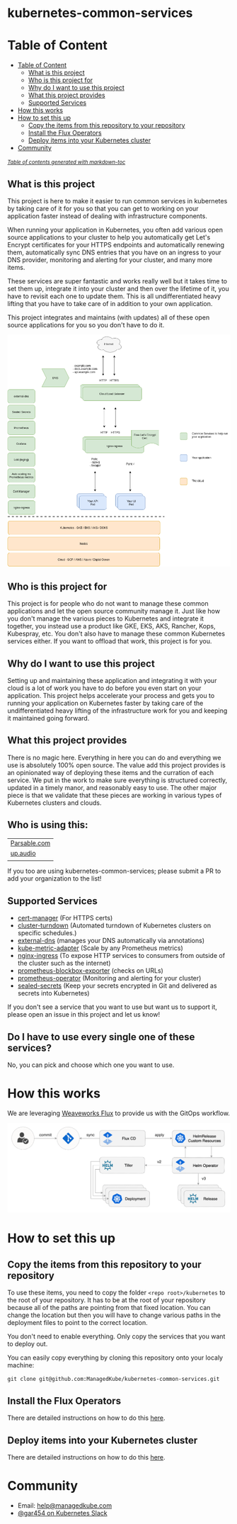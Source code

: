 # kubernetes-common-services

# Table of Content
- [Table of Content](#table-of-content)
  * [What is this project](#what-is-this-project)
  * [Who is this project for](#who-is-this-project-for)
  * [Why do I want to use this project](#why-do-i-want-to-use-this-project)
  * [What this project provides](#what-this-project-provides)
  * [Supported Services](#supported-services)
- [How this works](#how-this-works)
- [How to set this up](#how-to-set-this-up)
  * [Copy the items from this repository to your repository](#copy-the-items-from-this-repository-to-your-repository)
  * [Install the Flux Operators](#install-the-flux-operators)
  * [Deploy items into your Kubernetes cluster](#deploy-items-into-your-kubernetes-cluster)
- [Community](#community)

<small><i><a href='http://ecotrust-canada.github.io/markdown-toc/'>Table of contents generated with markdown-toc</a></i></small>

## What is this project
This project is here to make it easier to run common services in kubernetes by taking care of it for you so that you can get to working on your application faster instead of dealing with infrastructure components.

When running your application in Kubernetes, you often add various open source applications to your cluster to help you automatically get Let's Encrypt certificates for your HTTPS endpoints and automatically renewing them, automatically sync DNS entries that you have on an ingress to your DNS provider, monitoring and alerting for your cluster, and many more items.

These services are super fantastic and works really well but it takes time to set them up, integrate it into your cluster and then over the lifetime of it, you have to revisit each one to update them.  This is all undifferentiated heavy lifting that you have to take care of in addition to your own application.

This project integrates and maintains (with updates) all of these open source applications for you so you don't have to do it.

![ManagedKube Kubernetes Common Services](./docs/common-services.png "ManagedKube Kubernetes Common Services")

## Who is this project for
This project is for people who do not want to manage these common applications and let the open source community manage it.  Just like how you don't manage the various pieces to Kubernetes and integrate it together, you instead use a product like GKE, EKS, AKS, Rancher, Kops, Kubespray, etc.  You don't also have to manage these common Kubernetes services either.  If you want to offload that work, this project is for you.

## Why do I want to use this project
Setting up and maintaining these application and integrating it with your cloud is a lot of work you have to do before you even start on your application.  This project helps accelerate your process and gets you to running your application on Kubernetes faster by taking care of the undifferentiated heavy lifting of the infrastructure work for you and keeping it maintained going forward.

## What this project provides
There is no magic here.  Everything in here you can do and everything we use is absolutely 100% open source.  The value add this project provides is an opinionated way of deploying these items and the curration of each service.  We put in the work to make sure everything is structured correctly, updated in a timely manor, and reasonably easy to use.  The other major piece is that we validate that these pieces are working in various types of Kubernetes clusters and clouds.

## Who is using this:

|                                           |
|-------------------------------------------|
| [Parsable.com](https://www.parsable.com/) |
| [up.audio](https://up.audio/)             |
|                                           |
If you too are using kubernetes-common-services; please submit a PR to add your organization to the list!

## Supported Services

* [cert-manager](https://github.com/jetstack/cert-manager) (For HTTPS certs)
* [cluster-turndown](https://github.com/kubecost/cluster-turndown) (Automated turndown of Kubernetes clusters on specific schedules.)
* [external-dns](https://github.com/helm/charts/tree/master/stable/external-dns) (manages your DNS automatically via annotations)
* [kube-metric-adapter](https://github.com/zalando-incubator/kube-metrics-adapter) (Scale by any Prometheus metrics)
* [nginx-ingress](https://github.com/helm/charts/tree/master/stable/nginx-ingress) (To expose HTTP services to consumers from outside of the cluster such as the internet)
* [prometheus-blockbox-exporter](https://github.com/prometheus/blackbox_exporter) (checks on URLs)
* [prometheus-operator](https://github.com/helm/charts/tree/master/stable/prometheus-operator) (Monitoring and alerting for your cluster)
* [sealed-secrets](https://github.com/bitnami-labs/sealed-secrets) (Keep your secrets encrypted in Git and delivered as secrets into Kubernetes)

If you don't see a service that you want to use but want us to support it, please open an issue in this project and let us know!

## Do I have to use every single one of these services?
No, you can pick and choose which one you want to use.

# How this works
We are leveraging [Weaveworks Flux](https://github.com/fluxcd/flux) to provide us with the GitOps workflow.  

![Weaveworks flux operator](./docs/images/fluxcd-helm-operator-diagram.png "Weaveworks Flux Operator")

# How to set this up

## Copy the items from this repository to your repository
To use these items, you need to copy the folder `<repo root>/kubernetes` to the root of your repository.  It has to be at the root of your repository because all of the paths are pointing from that fixed location.  You can change the location but then you will have to change various paths in the deployment files to point to the correct location.

You don't need to enable everything.  Only copy the services that you want to deploy out.

You can easily copy everything by cloning this repository onto your localy machine:

```
git clone git@github.com:ManagedKube/kubernetes-common-services.git
```

## Install the Flux Operators

There are detailed instructions on how to do this [here](./kubernetes/helm/flux/).

## Deploy items into your Kubernetes cluster

There are detailed instructions on how to do this [here](./kubernetes/flux/).

# Community

* Email: help@managedkube.com
* [@gar454 on Kubernetes Slack](https://app.slack.com/client/T09NY5SBT/D1QQUQEG1)
